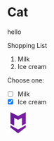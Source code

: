 # Cat
hello

Shopping List 
1. Milk
2. Ice cream

Choose one:

- [ ] Milk
- [x] Ice cream

[![alt text](https://github.com/adam-p/markdown-here/raw/master/src/common/images/icon48.png "Logo Title Text 1")](https://www.google.com)
